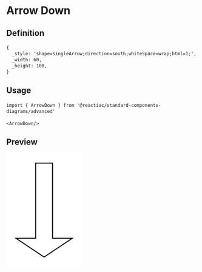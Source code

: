 # Arrow Down

## Definition

```
{
  _style: 'shape=singleArrow;direction=south;whiteSpace=wrap;html=1;',
  _width: 60,
  _height: 100,
}
```

## Usage

```
import { ArrowDown } from '@reactiac/standard-components-diagrams/advanced'

<ArrowDown/>
```

## Preview

<img src="./arrow-down.png" width="200"/>
